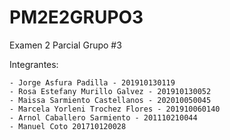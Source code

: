 # PM2E2GRUPO3
Examen 2 Parcial Grupo #3

Integrantes:

	- Jorge Asfura Padilla - 201910130119
	- Rosa Estefany Murillo Galvez - 201910130052
	- Maissa Sarmiento Castellanos - 202010050045
	- Marcela Yorleni Trochez Flores - 201910060140
	- Arnol Caballero Sarmiento - 201110210044
	- Manuel Coto 201710120028

